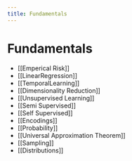 ```yaml
---
title: Fundamentals
---
```


# Fundamentals
- [[Emperical Risk]]
- [[LinearRegression]]
- [[TemporalLearning]]
- [[Dimensionality Reduction]]
- [[Unsupervised Learning]]
- [[Semi Supervised]]
- [[Self Supervised]]
- [[Encodings]]
- [[Probability]]
- [[Universal Approximation Theorem]]
- [[Sampling]]
- [[Distributions]]












